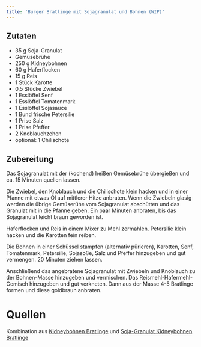 ```yaml
---
title: 'Burger Bratlinge mit Sojagranulat und Bohnen (WIP)'
---
```


## Zutaten
- 35 g Soja-Granulat
- Gemüsebrühe
- 250 g Kidneybohnen
- 60 g Haferflocken
- 15 g Reis
- 1 Stück Karotte
- 0,5 Stücke Zwiebel
- 1 Esslöffel Senf
- 1 Esslöffel Tomatenmark
- 1 Esslöffel Sojasauce
- 1 Bund frische Petersilie
- 1 Prise Salz
- 1 Prise Pfeffer
- 2 Knoblauchzehen
- optional: 1 Chilischote

## Zubereitung
Das Sojagranulat mit der (kochend) heißen Gemüsebrühe übergießen und ca. 15 Minuten
quellen lassen.

Die Zwiebel, den Knoblauch und die Chilischote klein hacken und in einer Pfanne mit
etwas Öl auf mittlerer Hitze anbraten. Wenn die Zwiebeln glasig werden die übrige
Gemüserühe vom Sojagranulat abschütten und das Granulat mit in die Pfanne geben. Ein
paar Minuten anbraten, bis das Sojagranulat leicht braun geworden ist.

Haferflocken und Reis in einem Mixer zu Mehl zermahlen. Petersilie klein hacken und
die Karotten fein reiben. 

Die Bohnen in einer Schüssel stampfen (alternativ pürieren), Karotten, Senf, 
Tomatenmark, Petersilie, Sojasoße, Salz und Pfeffer hinzugeben und gut vermengen. 
20 Minuten ziehen lassen.

Anschließend das angebratene Sojagranulat mit Zwiebeln und Knoblauch zu der 
Bohnen-Masse hinzugeben und vermischen. Das Reismehl-Hafermehl-Gemisch hinzugeben 
und gut verkneten. Dann aus der Masse 4-5 Bratlinge formen und diese goldbraun
anbraten. 


# Quellen
Kombination aus [Kidneybohnen Bratlinge](https://www.wir-essen-gesund.de/kidneybohnen-bratlinge/) und [Soja-Granulat Kidneybohnen Bratlinge](https://theveganmonster.de/soy-kidney-bean-burger-patties/)